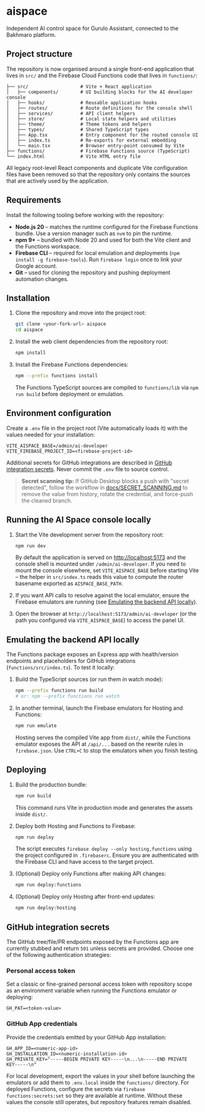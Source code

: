 # aispace
Independent AI control space for Gurulo Assistant, connected to the Bakhmaro platform.

## Project structure

The repository is now organised around a single front-end application that lives in `src/` and the Firebase Cloud Functions code that lives in `functions/`:

```
├── src/                   # Vite + React application
│   ├── components/        # UI building blocks for the AI developer console
│   ├── hooks/             # Reusable application hooks
│   ├── routes/            # Route definitions for the console shell
│   ├── services/          # API client helpers
│   ├── store/             # Local state helpers and utilities
│   ├── theme/             # Theme tokens and helpers
│   ├── types/             # Shared TypeScript types
│   ├── App.tsx            # Entry component for the routed console UI
│   ├── index.ts           # Re-exports for external embedding
│   └── main.tsx           # Browser entry-point consumed by Vite
├── functions/             # Firebase Functions source (TypeScript)
└── index.html             # Vite HTML entry file
```

All legacy root-level React components and duplicate Vite configuration files have been removed so that the repository only contains the sources that are actively used by the application.

## Requirements

Install the following tooling before working with the repository:

- **Node.js 20** – matches the runtime configured for the Firebase Functions bundle. Use a version manager such as `nvm` to pin the runtime.
- **npm 9+** – bundled with Node 20 and used for both the Vite client and the Functions workspace.
- **Firebase CLI** – required for local emulation and deployments (`npm install -g firebase-tools`). Run `firebase login` once to link your Google account.
- **Git** – used for cloning the repository and pushing deployment automation changes.

## Installation

1. Clone the repository and move into the project root:

   ```bash
   git clone <your-fork-url> aispace
   cd aispace
   ```

2. Install the web client dependencies from the repository root:

   ```bash
   npm install
   ```

3. Install the Firebase Functions dependencies:

   ```bash
   npm --prefix functions install
   ```

   The Functions TypeScript sources are compiled to `functions/lib` via `npm run build` before deployment or emulation.

## Environment configuration

Create a `.env` file in the project root (Vite automatically loads it) with the values needed for your installation:

```
VITE_AISPACE_BASE=/admin/ai-developer
VITE_FIREBASE_PROJECT_ID=<firebase-project-id>
```

Additional secrets for GitHub integrations are described in [GitHub integration secrets](#github-integration-secrets). Never commit the `.env` file to source control.

> **Secret scanning tip:** If GitHub Desktop blocks a push with "secret detected",
> follow the workflow in [docs/SECRET_SCANNING.md](docs/SECRET_SCANNING.md) to
> remove the value from history, rotate the credential, and force-push the
> cleaned branch.

## Running the AI Space console locally

1. Start the Vite development server from the repository root:

   ```bash
   npm run dev
   ```

   By default the application is served on [http://localhost:5173](http://localhost:5173) and the console shell is mounted under `/admin/ai-developer`. If you need to mount the console elsewhere, set `VITE_AISPACE_BASE` before starting Vite – the helper in `src/index.ts` reads this value to compute the router basename exported as `AISPACE_BASE_PATH`.

2. If you want API calls to resolve against the local emulator, ensure the Firebase emulators are running (see [Emulating the backend API locally](#emulating-the-backend-api-locally)).

3. Open the browser at `http://localhost:5173/admin/ai-developer` (or the path you configured via `VITE_AISPACE_BASE`) to access the panel UI.

## Emulating the backend API locally

The Functions package exposes an Express app with health/version endpoints and placeholders for GitHub integrations (`functions/src/index.ts`). To test it locally:

1. Build the TypeScript sources (or run them in watch mode):

   ```bash
   npm --prefix functions run build
   # or: npm --prefix functions run watch
   ```

2. In another terminal, launch the Firebase emulators for Hosting and Functions:

   ```bash
   npm run emulate
   ```

   Hosting serves the compiled Vite app from `dist/`, while the Functions emulator exposes the API at `/api/...` based on the rewrite rules in `firebase.json`. Use `CTRL+C` to stop the emulators when you finish testing.

## Deploying

1. Build the production bundle:

   ```bash
   npm run build
   ```

   This command runs Vite in production mode and generates the assets inside `dist/`.

2. Deploy both Hosting and Functions to Firebase:

   ```bash
   npm run deploy
   ```

   The script executes `firebase deploy --only hosting,functions` using the project configured in `.firebaserc`. Ensure you are authenticated with the Firebase CLI and have access to the target project.

3. (Optional) Deploy only Functions after making API changes:

   ```bash
   npm run deploy:functions
   ```

4. (Optional) Deploy only Hosting after front-end updates:

   ```bash
   npm run deploy:hosting
   ```

## GitHub integration secrets

The GitHub tree/file/PR endpoints exposed by the Functions app are currently stubbed and return `501` unless secrets are provided. Choose one of the following authentication strategies:

### Personal access token

Set a classic or fine-grained personal access token with repository scope as an environment variable when running the Functions emulator or deploying:

```
GH_PAT=<token-value>
```

### GitHub App credentials

Provide the credentials emitted by your GitHub App installation:

```
GH_APP_ID=<numeric-app-id>
GH_INSTALLATION_ID=<numeric-installation-id>
GH_PRIVATE_KEY="-----BEGIN PRIVATE KEY-----\n...\n-----END PRIVATE KEY-----\n"
```

For local development, export the values in your shell before launching the emulators or add them to `.env.local` inside the `functions/` directory. For deployed Functions, configure the secrets via `firebase functions:secrets:set` so they are available at runtime. Without these values the console still operates, but repository features remain disabled.
